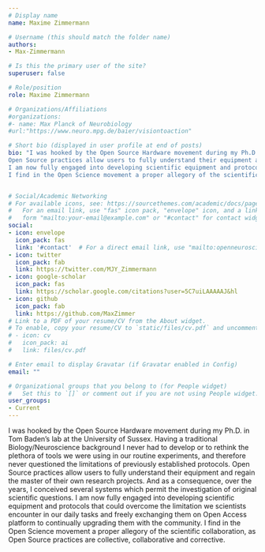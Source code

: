```yaml
---
# Display name
name: Maxime Zimmermann

# Username (this should match the folder name)
authors:
- Max-Zimmermann

# Is this the primary user of the site?
superuser: false

# Role/position
role: Maxime Zimmermann

# Organizations/Affiliations
#organizations:
#- name: Max Planck of Neurobiology
#url:"https://www.neuro.mpg.de/baier/visiontoaction"

# Short bio (displayed in user profile at end of posts)
bio: "I was hooked by the Open Source Hardware movement during my Ph.D. in Tom Baden’s lab at the University of Sussex. Having a traditional Biology/Neuroscience background I never had to develop or to rethink the plethora of tools we were using in our routine experiments, and therefore never questioned the limitations of previously established protocols.
Open Source practices allow users to fully understand their equipment and regain the master of their own research projects. And as a consequence, over the years, I conceived several systems which permit the investigation of original scientific questions.
I am now fully engaged into developing scientific equipment and protocols that could overcome the limitation we scientists encounter in our daily tasks and freely exchanging them on Open Access platform to continually upgrading them with the community.
I find in the Open Science movement a proper allegory of the scientific collaboration, as Open Source practices are collective, collaborative and corrective."


# Social/Academic Networking
# For available icons, see: https://sourcethemes.com/academic/docs/page-builder/#icons
#   For an email link, use "fas" icon pack, "envelope" icon, and a link in the
#   form "mailto:your-email@example.com" or "#contact" for contact widget.
social:
- icon: envelope
  icon_pack: fas
  link: '#contact'  # For a direct email link, use "mailto:openneuroscience@gmail.com".
- icon: twitter
  icon_pack: fab
  link: https://twitter.com/MJY_Zimmermann
- icon: google-scholar
  icon_pack: fas
  link: https://scholar.google.com/citations?user=5C7uiLAAAAAJ&hl
- icon: github
  icon_pack: fab
  link: https://github.com/MaxZimmer
# Link to a PDF of your resume/CV from the About widget.
# To enable, copy your resume/CV to `static/files/cv.pdf` and uncomment the lines below.
# - icon: cv
#   icon_pack: ai
#   link: files/cv.pdf

# Enter email to display Gravatar (if Gravatar enabled in Config)
email: ""

# Organizational groups that you belong to (for People widget)
#   Set this to `[]` or comment out if you are not using People widget.
user_groups:
- Current
---
```



I was hooked by the Open Source Hardware movement during my Ph.D. in Tom Baden’s lab at the University of Sussex. Having a traditional Biology/Neuroscience background I never had to develop or to rethink the plethora of tools we were using in our routine experiments, and therefore never questioned the limitations of previously established protocols.
Open Source practices allow users to fully understand their equipment and regain the master of their own research projects. And as a consequence, over the years, I conceived several systems which permit the investigation of original scientific questions.
I am now fully engaged into developing scientific equipment and protocols that could overcome the limitation we scientists encounter in our daily tasks and freely exchanging them on Open Access platform to continually upgrading them with the community.
I find in the Open Science movement a proper allegory of the scientific collaboration, as Open Source practices are collective, collaborative and corrective.

